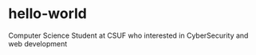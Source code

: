 # hello-world
Computer Science Student at CSUF 
who interested in CyberSecurity 
and web development
